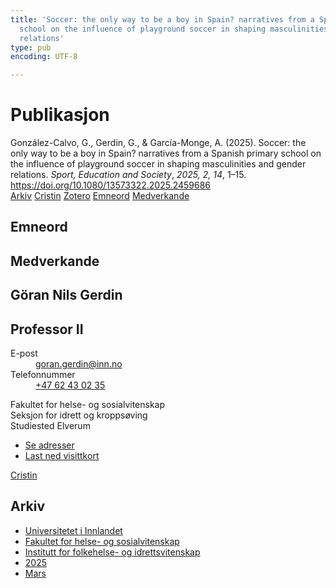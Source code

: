 ```yaml
---
title: 'Soccer: the only way to be a boy in Spain? narratives from a Spanish primary
  school on the influence of playground soccer in shaping masculinities and gender
  relations'
type: pub
encoding: UTF-8

---
```

<h1>Publikasjon</h1>
<article id="csl-bib-container-RTVKLJ8A" class="csl-bib-container">
  <div class="csl-bib-body"> <div class="csl-entry">González-Calvo, G., Gerdin, G., &#38; García-Monge, A. (2025). Soccer: the only way to be a boy in Spain? narratives from a Spanish primary school on the influence of playground soccer in shaping masculinities and gender relations. <i>Sport, Education and Society</i>, <i>2025, 2, 14</i>, 1–15. <a href="https://doi.org/10.1080/13573322.2025.2459686">https://doi.org/10.1080/13573322.2025.2459686</a></div> </div>
  <div class="csl-bib-buttons">
    <a href="#taxonomy-article-RTVKLJ8A" alt="archive" class="csl-bib-button">Arkiv</a>
    <a href="https://app.cristin.no/results/show.jsf?id=2366723" alt="Cristin" class="csl-bib-button">Cristin</a>
    <a href="http://zotero.org/groups/5881554/items/RTVKLJ8A" alt="Zotero" class="csl-bib-button">Zotero</a>
    <a href="#keywords-article-RTVKLJ8A" alt="keywords" class="csl-bib-button">Emneord</a>
    <a href="#contributors-article-RTVKLJ8A" alt="contributors" class="csl-bib-button">Medverkande</a>
  </div>
  <div id="csl-bib-meta-container-RTVKLJ8A"></div>
</article>
<div id="csl-bib-meta-RTVKLJ8A" class="csl-bib-meta">
  <article id="keywords-article-RTVKLJ8A" class="keywords-article">
    <h1>Emneord</h1>
    
  </article>
  <article id="contributors-article-RTVKLJ8A" class="contributors-article">
    <h1>Medverkande</h1>
    <div class="personas"> <div class="vrtx-hinn-person-card"> <div class="photo"> <i class="lar la-user-circle missing-person"></i> </div> <div class="info"> <hgroup><h1>Göran Nils Gerdin</h1> <h2>Professor II</h2> </hgroup><dl> <dt>E-post</dt> <dd> <a href="mailto:goran.gerdin@inn.no">goran.gerdin@inn.no</a> </dd> <dt>Telefonnummer</dt> <dd><a href="tel:+4762430235"> +47 62 43 02 35 </a></dd> </dl> <p> Fakultet for helse- og sosialvitenskap<br> Seksjon for idrett og kroppsøving<br> Studiested Elverum </p> <ul class="vrtx-hinn-links"> <li><a href="https://www.inn.no/finn-en-ansatt/goran-gerdin.html#vrtx-hinn-addresses">Se adresser</a></li> <li><a href="https://www.inn.no/finn-en-ansatt/goran-gerdin.html?vrtx=vcf">Last ned visittkort</a></li> </ul> </div> </div> <a href="https://app.cristin.no/persons/show.jsf?id=1768099" alt="Cristin URL" class="personas-cristin">Cristin</a> </div>
  </article>
  <article id="taxonomy-article-RTVKLJ8A" class="taxonomy-article">
    <h1>Arkiv</h1>
    <ul>
      <li><a href="{{< params subfolder >}}nn/archive/?key=3DCRN523">Universitetet i Innlandet</a></li>
      <li><a href="{{< params subfolder >}}nn/archive/?key=IDKFS3MX">Fakultet for helse- og sosialvitenskap</a></li>
      <li><a href="{{< params subfolder >}}nn/archive/?key=FJXE3Z8X">Institutt for folkehelse- og idrettsvitenskap</a></li>
      <li><a href="{{< params subfolder >}}nn/archive/?key=WUPQIYUL">2025</a></li>
      <li><a href="{{< params subfolder >}}nn/archive/?key=QGAWL9AP">Mars</a></li>
    </ul>
  </article>
</div>
